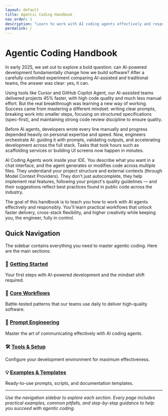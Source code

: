 ```yaml
---
layout: default
title: Agentic Coding Handbook
nav_order: 1
description: "Learn to work with AI coding agents effectively and responsibly"
permalink: /
---
```


# Agentic Coding Handbook

In early 2025, we set out to explore a bold question: can AI-powered development fundamentally change how we build software? After a carefully controlled experiment comparing AI-assisted and traditional teams, the answer was clear: yes, it can.

Using tools like Cursor and GitHub Copilot Agent, our AI-assisted teams delivered projects 45% faster, with high code quality and much less manual effort. But the real breakthrough was learning a new way of working. Success came from mastering a different mindset: writing clear prompts, breaking work into smaller steps, focusing on structured specifications (spec-first), and maintaining strong code review discipline to ensure quality.

Before AI agents, developers wrote every line manually and progress depended heavily on personal expertise and speed. Now, engineers orchestrate AI: guiding it with prompts, validating outputs, and accelerating development across the full stack. Tasks that took hours such as scaffolding services or building UI screens now happen in minutes.

AI Coding Agents work inside your IDE. You describe what you want in a chat interface, and the agent generates or modifies code across multiple files. They understand your project structure and external contexts (through Model Context Providers). They don't just autocomplete, they help implement real features, following your project's quality guidelines — and their suggestions reflect best practices found in public code across the industry.

The goal of this handbook is to teach you how to work with AI agents effectively and responsibly. You'll learn practical workflows that unlock faster delivery, cross-stack flexibility, and higher creativity while keeping you, the engineer, fully in control.

## Quick Navigation

The sidebar contains everything you need to master agentic coding. Here are the main sections:

### 🚀 **[Getting Started](getting-started/)**

Your first steps with AI-powered development and the mindset shift required.

### 🔄 **[Core Workflows](core-workflows/)**

Battle-tested patterns that our teams use daily to deliver high-quality software.

### 🧠 **[Prompt Engineering](prompt-engineering/)**

Master the art of communicating effectively with AI coding agents.

### 🛠️ **[Tools & Setup](tools-setup/)**

Configure your development environment for maximum effectiveness.

### 💡 **[Examples & Templates](examples/)**

Ready-to-use prompts, scripts, and documentation templates.

---

_Use the navigation sidebar to explore each section. Every page includes practical examples, common pitfalls, and step-by-step guidance to help you succeed with agentic coding._
